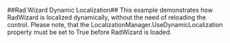 ##Rad Wizard Dynamic Localization##
This example demonstrates how RadWizard is localized dynamically, without the need of reloading the control. Please note, that the LocalizationManager.UseDynamicLocalization property must be set to True before RadWizard is loaded.